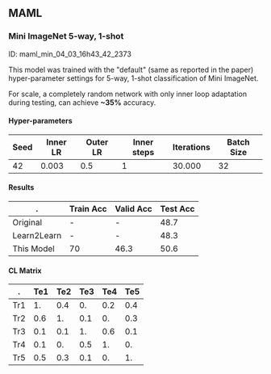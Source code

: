 ## MAML

### Mini ImageNet 5-way, 1-shot

ID: maml_min_04_03_16h43_42_2373

This model was trained with the "default" (same as reported in the paper) hyper-parameter settings for 5-way, 1-shot classification of Mini ImageNet.

For scale, a completely random network with only inner loop adaptation during testing, can achieve **~35%** accuracy.

#### Hyper-parameters
Seed | Inner LR | Outer LR | Inner steps | Iterations | Batch Size
--- | --- | --- | --- | --- | --- 
42 | 0.003 | 0.5 | 1 | 30.000 | 32

#### Results
. | Train Acc | Valid Acc | Test Acc
--- | --- | --- | --- |
Original | - | - | 48.7
Learn2Learn | - | - | 48.3
This Model | 70 | 46.3 | 50.6

#### CL Matrix

. | Te1 | Te2 | Te3 | Te4 | Te5
--- | --- | --- | --- | --- | --- |
Tr1 | 1. | 0.4 | 0. | 0.2 | 0.4
Tr2 | 0.6 |  1. | 0.1 | 0. | 0.3
Tr3 | 0.1 | 0.1 | 1. | 0.6 | 0.1
Tr4 | 0.1 | 0. | 0.5 | 1. | 0.
Tr5 | 0.5 | 0.3 | 0.1 | 0. | 1.